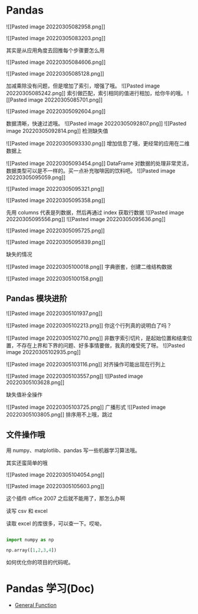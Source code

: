 # Pandas

![[Pasted image 20220305082958.png]]

![[Pasted image 20220305083203.png]]

其实是从应用角度去回推每个步骤要怎么用

![[Pasted image 20220305084606.png]]

![[Pasted image 20220305085128.png]]

加减乘除没有问题，但是增加了索引，增强了哦。
![[Pasted image 20220305085242.png]]
索引做匹配，索引相同的值进行相加，给你牛的哦。
![[Pasted image 20220305085701.png]]

![[Pasted image 20220305092604.png]]

数据清晰，快速过滤哦。
![[Pasted image 20220305092807.png]]
![[Pasted image 20220305092814.png]]
检测缺失值

![[Pasted image 20220305093330.png]]
增加信息了哦，更经常的应用在二维数据上


![[Pasted image 20220305093454.png]]
DataFrame 对数据的处理非常灵活，数据类型可以是不一样的。买一点补充咖啡因的饮料吧。
![[Pasted image 20220305095059.png]]

![[Pasted image 20220305095321.png]]

![[Pasted image 20220305095358.png]]

先用 columns 代表是列数据，然后再通过 index 获取行数据
![[Pasted image 20220305095556.png]]
![[Pasted image 20220305095636.png]]

![[Pasted image 20220305095725.png]]

![[Pasted image 20220305095839.png]]

缺失的情况

![[Pasted image 20220305100018.png]]
字典嵌套，创建二维结构数据

![[Pasted image 20220305100158.png]]

## Pandas 模块进阶

![[Pasted image 20220305101937.png]]

![[Pasted image 20220305102213.png]]
你这个行列真的说明白了吗？

![[Pasted image 20220305102710.png]]
非数字索引切片，是起始位置和结束位置，不存在上界和下界的问题、好多事情要做，我真的难受死了呀。	
![[Pasted image 20220305102935.png]]

![[Pasted image 20220305103116.png]]
对齐操作可能出现在行列上

![[Pasted image 20220305103557.png]]
![[Pasted image 20220305103628.png]]

缺失值补全操作

![[Pasted image 20220305103725.png]]
广播形式
![[Pasted image 20220305103805.png]]
排序用不上哦，跳过

## 文件操作哦

用 numpy、matplotlib、pandas 写一些机器学习算法哦。

其实还蛮简单的哦

![[Pasted image 20220305104054.png]]

![[Pasted image 20220305105603.png]]

这个插件 office 2007 之后就不能用了，那怎么办啊

读写 csv 和 excel

读取 excel 的库很多，可以查一下。哎呦，
``` python

import numpy as np

np.array([1,2,3,4])

```

如何优化你的项目的代码呢。

# Pandas 学习(Doc)
- [General Function](https://pandas.pydata.org/docs/reference/general_functions.html)

